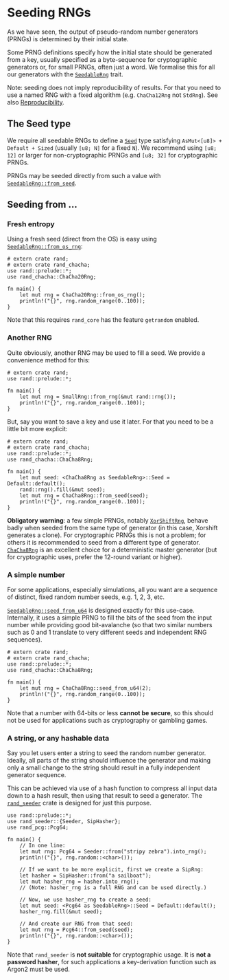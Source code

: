 # Seeding RNGs

As we have seen, the output of pseudo-random number generators (PRNGs) is
determined by their initial state.

Some PRNG definitions specify how the initial state should be generated from a
key, usually specified as a byte-sequence for cryptographic generators or,
for small PRNGs, often just a word. We formalise this for all our generators
with the [`SeedableRng`] trait.

Note: seeding does not imply reproducibility of results. For that you need to
use a named RNG with a fixed algorithm (e.g. `ChaCha12Rng` not `StdRng`). See
also [Reproducibility](https://rust-random.github.io/book/crate-reprod.html).

## The Seed type

We require all seedable RNGs to define a [`Seed`] type satisfying
`AsMut<[u8]> + Default + Sized` (usually `[u8; N]` for a fixed `N`).
We recommend using `[u8; 12]` or larger for non-cryptographic PRNGs and
`[u8; 32]` for cryptographic PRNGs.

PRNGs may be seeded directly from such a value with [`SeedableRng::from_seed`].

## Seeding from ...

### Fresh entropy

Using a fresh seed (direct from the OS) is easy using [`SeedableRng::from_os_rng`]:

```rust,editable
# extern crate rand;
# extern crate rand_chacha;
use rand::prelude::*;
use rand_chacha::ChaCha20Rng;

fn main() {
    let mut rng = ChaCha20Rng::from_os_rng();
    println!("{}", rng.random_range(0..100));
}
```

Note that this requires `rand_core` has the feature `getrandom` enabled.

### Another RNG

Quite obviously, another RNG may be used to fill a seed. We provide a
convenience method for this:

```rust,editable
# extern crate rand;
use rand::prelude::*;

fn main() {
    let mut rng = SmallRng::from_rng(&mut rand::rng());
    println!("{}", rng.random_range(0..100));
}
```

But, say you want to save a key and use it later. For that you need to be a
little bit more explicit:

```rust,editable
# extern crate rand;
# extern crate rand_chacha;
use rand::prelude::*;
use rand_chacha::ChaCha8Rng;

fn main() {
    let mut seed: <ChaCha8Rng as SeedableRng>::Seed = Default::default();
    rand::rng().fill(&mut seed);
    let mut rng = ChaCha8Rng::from_seed(seed);
    println!("{}", rng.random_range(0..100));
}
```

**Obligatory warning**: a few simple PRNGs, notably [`XorShiftRng`],
behave badly when seeded from the same type of generator (in this case, Xorshift
generates a clone). For cryptographic PRNGs this is not a problem;
for others it is recommended to seed from a different type of generator.
[`ChaCha8Rng`] is an excellent choice for a deterministic master generator
(but for cryptographic uses, prefer the 12-round variant or higher).

### A simple number

For some applications, especially simulations, all you want are a sequence of
distinct, fixed random number seeds, e.g. 1, 2, 3, etc.

[`SeedableRng::seed_from_u64`] is designed exactly for this use-case.
Internally, it uses a simple PRNG to fill the bits of the seed from the input
number while providing good bit-avalanche (so that two similar numbers such as
0 and 1 translate to very different seeds and independent RNG sequences).

```rust,editable
# extern crate rand;
# extern crate rand_chacha;
use rand::prelude::*;
use rand_chacha::ChaCha8Rng;

fn main() {
    let mut rng = ChaCha8Rng::seed_from_u64(2);
    println!("{}", rng.random_range(0..100));
}
```

Note that a number with 64-bits or less **cannot be secure**, so this should
not be used for applications such as cryptography or gambling games.

### A string, or any hashable data

Say you let users enter a string to seed the random number generator. Ideally,
all parts of the string should influence the generator and making only a small
change to the string should result in a fully independent generator sequence.

This can be achieved via use of a hash function to compress all input data down
to a hash result, then using that result to seed a generator. The
[`rand_seeder`] crate is designed for just this purpose.

```rust,noplayground
use rand::prelude::*;
use rand_seeder::{Seeder, SipHasher};
use rand_pcg::Pcg64;

fn main() {
    // In one line:
    let mut rng: Pcg64 = Seeder::from("stripy zebra").into_rng();
    println!("{}", rng.random::<char>());

    // If we want to be more explicit, first we create a SipRng:
    let hasher = SipHasher::from("a sailboat");
    let mut hasher_rng = hasher.into_rng();
    // (Note: hasher_rng is a full RNG and can be used directly.)

    // Now, we use hasher_rng to create a seed:
    let mut seed: <Pcg64 as SeedableRng>::Seed = Default::default();
    hasher_rng.fill(&mut seed);

    // And create our RNG from that seed:
    let mut rng = Pcg64::from_seed(seed);
    println!("{}", rng.random::<char>());
}
```

Note that `rand_seeder` is **not suitable** for cryptographic usage.
It is **not a password hasher**, for such applications a key-derivation
function such as Argon2 must be used.


[`SeedableRng`]: https://docs.rs/rand_core/latest/rand_core/trait.SeedableRng.html
[`Seed`]: https://docs.rs/rand_core/latest/rand_core/trait.SeedableRng.html#type.Seed
[`SeedableRng::from_seed`]: https://docs.rs/rand_core/latest/rand_core/trait.SeedableRng.html#tymethod.from_seed
[`SeedableRng::from_rng`]: https://docs.rs/rand_core/latest/rand_core/trait.SeedableRng.html#method.from_rng
[`SeedableRng::seed_from_u64`]: https://docs.rs/rand_core/latest/rand_core/trait.SeedableRng.html#method.seed_from_u64
[`SeedableRng::from_os_rng`]: https://docs.rs/rand_core/latest/rand_core/trait.SeedableRng.html#method.from_os_rng
[`XorShiftRng`]: https://docs.rs/rand_xorshift/latest/rand_xorshift/struct.XorShiftRng.html
[`ChaCha8Rng`]: https://docs.rs/rand_chacha/latest/rand_chacha/struct.ChaCha8Rng.html
[`rand_seeder`]: https://github.com/rust-random/seeder/
